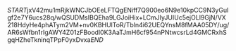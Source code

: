 $START$jxV42mu1mRjkWNCJbOEeLFTQgENiff7Q900eo6N9e10kpCC9N3yGuIgf2e7Y6ucs28q/wQSUDMsIBQEha9LGJoiHix+LCmJIyJUIUc5ejOLl9GjN/VX218HdyHe4phATym2VM+nv0KBHUlToR/Tbln4i62UEQYnsM8fMAA05DY/ug/AR6sWfbn1rIgAWY4Z01zFBoodl0K3AaTJmH6cf954nPNtwcsrLd4GMCRxhSgqHZheTkninqTPpF0yxDvxa$END$